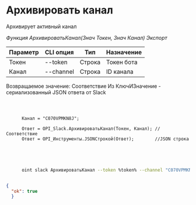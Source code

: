 ﻿---
sidebar_position: 4
---

# Архивировать канал
 Архивирует активный канал


*Функция АрхивироватьКанал(Знач Токен, Знач Канал) Экспорт*

  | Параметр | CLI опция | Тип | Назначение |
  |-|-|-|-|
  | Токен | --token | Строка | Токен бота |
  | Канал | --channel | Строка | ID канала |

  
  Возвращаемое значение:   Соответствие Из КлючИЗначение - сериализованный JSON ответа от Slack

```bsl title="Пример кода"
	
      
      
      Канал = "C070VPMKN8J";
      
      Ответ = OPI_Slack.АрхивироватьКанал(Токен, Канал); //Соответствие
      Ответ = OPI_Инструменты.JSONСтрокой(Ответ);        //JSON строка
      
    
	
```

```sh title="Пример команды CLI"
    
      oint slack АрхивироватьКанал --token %token% --channel "C070VPMKN8J"


```


```json title="Результат"

{
  "ok": true
  }

```

